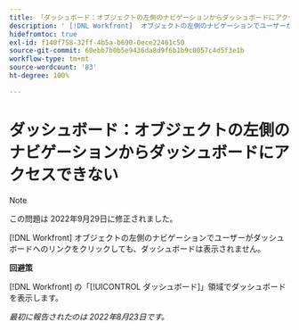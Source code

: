 ```yaml
---
title: 「ダッシュボード：オブジェクトの左側のナビゲーションからダッシュボードにアクセスできない」
description: ' [!DNL Workfront]  オブジェクトの左側のナビゲーションでユーザーがダッシュボードへのリンクをクリックしても、ダッシュボードは表示されません。'
hidefromtoc: true
exl-id: f140f758-32ff-4b5a-b690-0ece22461c50
source-git-commit: 60ebb7b0b5e9436da8d9f6b1b9c0057c4d5f3e1b
workflow-type: tm+mt
source-wordcount: '83'
ht-degree: 100%

---
```


# ダッシュボード：オブジェクトの左側のナビゲーションからダッシュボードにアクセスできない

>[!NOTE]
>
>この問題は 2022年9月29日に修正されました。

[!DNL Workfront] オブジェクトの左側のナビゲーションでユーザーがダッシュボードへのリンクをクリックしても、ダッシュボードは表示されません。

**回避策**

[!DNL Workfront] の「[!UICONTROL ダッシュボード]」領域でダッシュボードを表示します。

_最初に報告されたのは 2022年8月23日です。_
